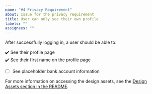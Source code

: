 ```yaml
---
name: "#4 Privacy Requirement"
about: Issue for the privacy requirement
title: User can only see their own profile
labels: ""
assignees: ""
---
```


After successfully logging in, a user should be able to:

:heavy_check_mark: See their profile page  
:heavy_check_mark: See their first name on the profile page

- [ ] See placeholder bank account information

For more information on accessing the design assets, see the [Design Assets section in the README](https://github.com/OpenClassrooms-Student-Center/Project-10-Bank-API#design-assets).
